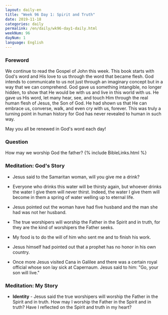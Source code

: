 ```yaml
---
layout: daily-en
title: "Week 96 Day 1: Spirit and Truth"
date: 2019-11-18 
categories: daily
permalink: /en/daily/wk96-day1-daily.html
weekNum: 96
dayNum: 1
language: English
---
```


### Foreword     
We continue to read the Gospel of John this week. This book starts with God's word and His love to us through the word that became flesh. God intends to communicate to us not just through an imaginary concept but in a way that we can comprehend. God gave us something intangible, no longer hidden, to show that He would be with us and live in this world with us. He gave us His word, let many hear, see, and touch Him through the real human flesh of Jesus, the Son of God. He had shown us that He can embrace us, converse, walk, and even cry with us, forever. This was truly a turning point in human history for God has never revealed to human in such way.

May you all be renewed in God's word each day!

### Question     
How may we worship God the father?
{% include BibleLinks.html %} 

### Meditation: God's Story   
+ Jesus said to the Samaritan woman, will you give me a drink? 

+ Everyone who drinks this water will be thirsty again, but whoever drinks the water I give them will never thirst. Indeed, the water I give them will become in them a spring of water welling up to eternal life. 

+ Jesus pointed out the woman have had five husband and the man she had was not her husband. 

+ The true worshipers will worship the Father in the Spirit and in truth, for they are the kind of worshipers the Father seeks. 

+ My food is to do the will of him who sent me and to finish his work. 

+ Jesus himself had pointed out that a prophet has no honor in his own country. 

+ Once more Jesus visited Cana in Galilee and there was a certain royal official whose son lay sick at Capernaum. Jesus said to him: "Go, your son will live." 

### Meditation: My Story   
+ **Identity** - Jesus said the true worshipers will worship the Father in the Spirit and in truth. How may I worship the Father in the Spirit and in truth? Have I reflected on the Spirit and truth in my heart? 

